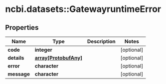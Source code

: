 # ncbi.datasets::GatewayruntimeError

## Properties
Name | Type | Description | Notes
------------ | ------------- | ------------- | -------------
**code** | **integer** |  | [optional] 
**details** | [**array[ProtobufAny]**](protobufAny.md) |  | [optional] 
**error** | **character** |  | [optional] 
**message** | **character** |  | [optional] 


